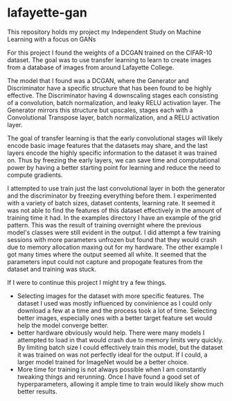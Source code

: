 # lafayette-gan

This repository holds my project my Independent Study on Machine Learning with a focus on GANs

For this project I found the weights of a DCGAN trained on the CIFAR-10 dataset. The goal was to use transfer learning to learn to create images from a database of images from around Lafayette College. 

The model that I found was a DCGAN, where the Generator and Discriminator have a specific structure that has been found to be highly effective. The Discriminator having 4 downscaling stages each consisting of a convolution, batch normalization, and leaky RELU activation layer. The Generator mirrors this structure but upscales, stages each with a Convolutional Transpose layer, batch normalization, and a RELU activation layer. 

The goal of transfer learning is that the early convolutional stages will likely encode basic image features that the datasets may share, and the last layers encode the highly specific information to the dataset it was trained on. Thus by freezing the early layers, we can save time and computational power by having a better starting point for learning and reduce the need to compute gradients. 

I attempted to use train just the last convolutional layer in both the generator and the discriminator by freezing everything before them. I experimented with a variety of batch sizes, dataset contents, learning rate. It seemed it was not able to find the features of this dataset effectively in the amount of training time it had. In the examples directory I have an example of the grid pattern. This was the result of training overnight where the previous model's classes were still evident in the output. I did attempt a few training sessions with more parameters unfrozen but found that they would crash due to memory allocation maxing out for my hardware. The other example I got many times where the output seemed all white. It seemed that the parameters input could not capture and propogate features from the dataset and training was stuck. 

If I were to continue this project I might try a few things. 
- Selecting images for the dataset with more specific features. The dataset I used was mostly influenced by convinience as I could only download a few at a time and the process took a lot of time. Selecting better images, especially ones with a better target feature set would help the model converge better.
- better hardware obviously would help. There were many models I attempted to load in that would crash due to memory limits very quickly. By limiting batch size I could effectively train this model, but the dataset it was trained on was not perfectly ideal for the output. If I could, a larger model trained for ImageNet would be a better choice. 
- More time for training is not always possible when I am constantly tweaking things and rerunning. Once I have found a good set of hyperparameters, allowing it ample time to train would likely show much better results. 